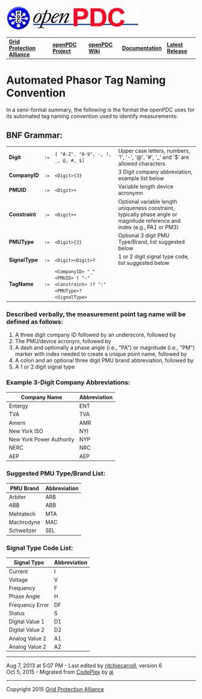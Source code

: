 [![The Open Source Phasor Data Concentrator](openPDC_Logo.png)](openPDC_Home.md "The Open Source Phasor Data Concentrator")

|   |   |   |   |   |
|---|---|---|---|---|
| **[Grid Protection Alliance](http://www.gridprotectionalliance.org "Grid Protection Alliance Home Page")** | **[openPDC Project](https://github.com/GridProtectionAlliance/openPDC "openPDC Project on GitHub")** | **[openPDC Wiki](openPDC_Home.md "openPDC Wiki Home Page")** | **[Documentation](openPDC_Documentation_Home.md "openPDC Documentation Home Page")** | **[Latest Release](https://github.com/GridProtectionAlliance/openPDC/releases "openPDC Releases Home Page")** |

# Automated Phasor Tag Naming Convention

In a semi-formal summary, the following is the format the openPDC uses for its automated tag naming convention used to identify measurements:

## BNF Grammar:

|     |     |     |     |
| --- | --- | --- | --- |
| **Digit** | `:=` | `[ "A-Z", "0-9", -, !, _, @, #, $]` | Upper case letters, numbers, '!', '-', '@', '#', '_' and '$' are allowed characters |
| **CompanyID** | `:=` | `<Digit>{3}` | 3 Digit company abbreviation, example list below |
| **PMUID** | `:=` | `<Digit>+` | Variable length device acronymn |
| **Constraint** | `:=` | `<Digit>+` | Optional variable length uniqueness constraint, typically phase angle or magnitude reference and index (e.g., PA1 or PM3) |
| **PMUType** | `:=` | `<Digit>{3}` | Optional 3 digit PMU Type/Brand, list suggested below |
| **SignalType** | `:=` | `<Digit><Digit>?` | 1 or 2 digit signal type code, list suggested below |
| **TagName** | `:=` | `<CompanyID> "_" <PMUID> ( "-" <Constraint> )? ":" <PMUType>? <SignalType>` 

### Described verbally, the measurement point tag name will be defined as follows:

1. A three digit company ID followed by an underscore, followed by
2. The PMU/device acronym, followed by
3. A dash and optionally a phase angle (i.e., &quot;PA&quot;) or magnitude (i.e., &quot;PM&quot;) marker with index needed to create a unique point name, followed by
4. A colon and an optional three digit PMU brand abbreviation, followed by
5. A 1 or 2 digit signal type

### Example 3-Digit Company Abbreviations:

| **Company Name** | **Abbreviation** |
| ---------------- | ---------------- |
| Entergy | ENT |
| TVA | TVA |
| Amern | AMR |
| New York ISO | NYI 
| New York Power Authority | NYP |
| NERC | NRC |
| AEP | AEP |

### Suggested PMU Type/Brand List:

| **PMU Brand** | **Abbreviation** |
| ------------- | ---------------- |
| Arbiter | ARB |
| ABB | ABB |
| Mehtatech | MTA |
| Machrodyne | MAC |
| Schweitzer | SEL |

### Signal Type Code List:

| **Signal Type** | **Abbreviation** |
| --------------- | ---------------- |
| Current | I |
| Voltage | V |
| Frequency | F |
| Phase Angle | H |
| Frequency Error | DF |
| Status | S |
| Digital Value 1 | D1 |
| Digital Value 2 | D2 |
| Analog Value 2 | A1 |
| Analog Value 2 | A2 |

---

Aug 7, 2013 at 5:07 PM - Last edited  by [ritchiecarroll](https://github.com/ritchiecarroll), version 6  
Oct 5, 2015 - Migrated from [CodePlex](http://openpdc.codeplex.com/wikipage?title=Automated%20Phasor%20Tag%20Naming%20Convention) by [aj](https://github.com/ajstadlin)

---

Copyright 2015 [Grid Protection Alliance](http://www.gridprotectionalliance.org)